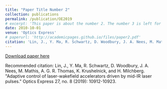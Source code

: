```yaml
---
title: "Paper Title Number 2"
collection: publications
permalink: /publication/OE2019
# excerpt: 'This paper is about the number 2. The number 3 is left for future work.'
date: 2010-10-01
venue: 'Optics Express'
# paperurl: 'http://academicpages.github.io/files/paper2.pdf'
citation: 'Lin, J., Y. Ma, R. Schwartz, D. Woodbury, J. A. Nees, M. Mathis, A. G. R. Thomas, K. Krushelnick, and H. Milchberg. "Adaptive control of laser-wakefield accelerators driven by mid-IR laser pulses." Optics Express 27, no. 8 (2019): 10912-10923.'
---
```

<!-- This paper is about the number 2. The number 3 is left for future work. -->

[Download paper here](http://academicpages.github.io/files/LinOpticsExpress2019.pdf)

Recommended citation: Lin, J., Y. Ma, R. Schwartz, D. Woodbury, J. A. Nees, M. Mathis, A. G. R. Thomas, K. Krushelnick, and H. Milchberg. "Adaptive control of laser-wakefield accelerators driven by mid-IR laser pulses." Optics Express 27, no. 8 (2019): 10912-10923.